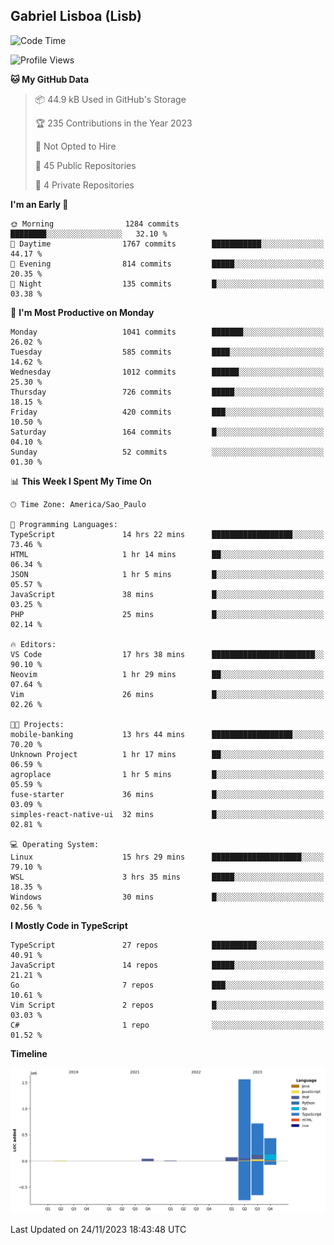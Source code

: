 ## Gabriel Lisboa (Lisb)

<!--START_SECTION:waka-->
![Code Time](http://img.shields.io/badge/Code%20Time-330%20hrs%2029%20mins-blue)

![Profile Views](http://img.shields.io/badge/Profile%20Views-3-blue)

**🐱 My GitHub Data** 

> 📦 44.9 kB Used in GitHub's Storage 
 > 
> 🏆 235 Contributions in the Year 2023
 > 
> 🚫 Not Opted to Hire
 > 
> 📜 45 Public Repositories 
 > 
> 🔑 4 Private Repositories 
 > 
**I'm an Early 🐤** 

```text
🌞 Morning                1284 commits        ████████░░░░░░░░░░░░░░░░░   32.10 % 
🌆 Daytime                1767 commits        ███████████░░░░░░░░░░░░░░   44.17 % 
🌃 Evening                814 commits         █████░░░░░░░░░░░░░░░░░░░░   20.35 % 
🌙 Night                  135 commits         █░░░░░░░░░░░░░░░░░░░░░░░░   03.38 % 
```
📅 **I'm Most Productive on Monday** 

```text
Monday                   1041 commits        ███████░░░░░░░░░░░░░░░░░░   26.02 % 
Tuesday                  585 commits         ████░░░░░░░░░░░░░░░░░░░░░   14.62 % 
Wednesday                1012 commits        ██████░░░░░░░░░░░░░░░░░░░   25.30 % 
Thursday                 726 commits         █████░░░░░░░░░░░░░░░░░░░░   18.15 % 
Friday                   420 commits         ███░░░░░░░░░░░░░░░░░░░░░░   10.50 % 
Saturday                 164 commits         █░░░░░░░░░░░░░░░░░░░░░░░░   04.10 % 
Sunday                   52 commits          ░░░░░░░░░░░░░░░░░░░░░░░░░   01.30 % 
```


📊 **This Week I Spent My Time On** 

```text
🕑︎ Time Zone: America/Sao_Paulo

💬 Programming Languages: 
TypeScript               14 hrs 22 mins      ██████████████████░░░░░░░   73.46 % 
HTML                     1 hr 14 mins        ██░░░░░░░░░░░░░░░░░░░░░░░   06.34 % 
JSON                     1 hr 5 mins         █░░░░░░░░░░░░░░░░░░░░░░░░   05.57 % 
JavaScript               38 mins             █░░░░░░░░░░░░░░░░░░░░░░░░   03.25 % 
PHP                      25 mins             █░░░░░░░░░░░░░░░░░░░░░░░░   02.14 % 

🔥 Editors: 
VS Code                  17 hrs 38 mins      ███████████████████████░░   90.10 % 
Neovim                   1 hr 29 mins        ██░░░░░░░░░░░░░░░░░░░░░░░   07.64 % 
Vim                      26 mins             █░░░░░░░░░░░░░░░░░░░░░░░░   02.26 % 

🐱‍💻 Projects: 
mobile-banking           13 hrs 44 mins      ██████████████████░░░░░░░   70.20 % 
Unknown Project          1 hr 17 mins        ██░░░░░░░░░░░░░░░░░░░░░░░   06.59 % 
agroplace                1 hr 5 mins         █░░░░░░░░░░░░░░░░░░░░░░░░   05.59 % 
fuse-starter             36 mins             █░░░░░░░░░░░░░░░░░░░░░░░░   03.09 % 
simples-react-native-ui  32 mins             █░░░░░░░░░░░░░░░░░░░░░░░░   02.81 % 

💻 Operating System: 
Linux                    15 hrs 29 mins      ████████████████████░░░░░   79.10 % 
WSL                      3 hrs 35 mins       █████░░░░░░░░░░░░░░░░░░░░   18.35 % 
Windows                  30 mins             █░░░░░░░░░░░░░░░░░░░░░░░░   02.56 % 
```

**I Mostly Code in TypeScript** 

```text
TypeScript               27 repos            ██████████░░░░░░░░░░░░░░░   40.91 % 
JavaScript               14 repos            █████░░░░░░░░░░░░░░░░░░░░   21.21 % 
Go                       7 repos             ███░░░░░░░░░░░░░░░░░░░░░░   10.61 % 
Vim Script               2 repos             █░░░░░░░░░░░░░░░░░░░░░░░░   03.03 % 
C#                       1 repo              ░░░░░░░░░░░░░░░░░░░░░░░░░   01.52 % 
```



**Timeline**

![Lines of Code chart](https://raw.githubusercontent.com/tenlisboa/tenlisboa/main/assets/bar_graph.png)


 Last Updated on 24/11/2023 18:43:48 UTC
<!--END_SECTION:waka-->
